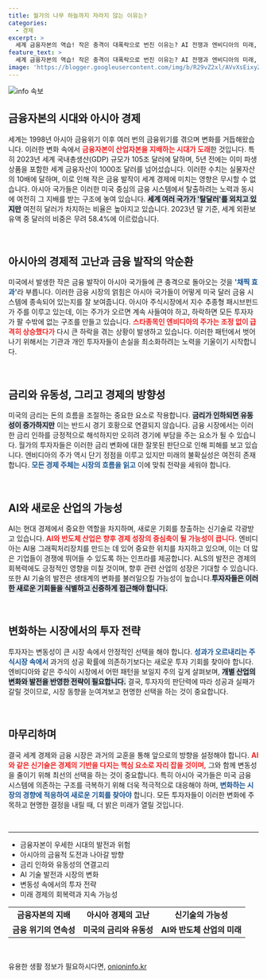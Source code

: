 ```yaml
---
title: 월가의 나무 하늘까지 자라지 않는 이유는?
categories:
  - 경제
excerpt: >
  세계 금융자본의 역습! 작은 충격이 대폭락으로 번진 이유는? AI 전쟁과 엔비디아의 미래, 그리고 새로운 투자 기회는 무엇인지 살펴보자. 금융위기의 메커니즘과 현명한 선택이 중요한 시기, 지금 클릭해 자세히 알아보세요!
feature_text: >
  세계 금융자본의 역습! 작은 충격이 대폭락으로 번진 이유는? AI 전쟁과 엔비디아의 미래, 그리고 새로운 투자 기회는 무엇인지 살펴보자. 금융위기의 메커니즘과 현명한 선택이 중요한 시기, 지금 클릭해 자세히 알아보세요!
image: 'https://blogger.googleusercontent.com/img/b/R29vZ2xl/AVvXsEixyZcFfHzMRdzZMjFBmAUKJYCLCGyLL1o632UiGVXcaFdKo_bkvkuCioo0uUKlGfBVcT3P84aROyZIXSBEx3Aw5nCQ3pTgDom1WDC4m8eifvWiAmWEEVb4x6G_l8C0QH225ldMjyaFvpxGEBGNO37VmDTDMHGhJPq73UglMfDca1-0aw/s1600/blogspot.png'
---
```


<p><img src="https://blogger.googleusercontent.com/img/b/R29vZ2xl/AVvXsEixyZcFfHzMRdzZMjFBmAUKJYCLCGyLL1o632UiGVXcaFdKo_bkvkuCioo0uUKlGfBVcT3P84aROyZIXSBEx3Aw5nCQ3pTgDom1WDC4m8eifvWiAmWEEVb4x6G_l8C0QH225ldMjyaFvpxGEBGNO37VmDTDMHGhJPq73UglMfDca1-0aw/s1600/blogspot.png" alt="info 속보" /></p>

<h2 data-ke-size="size26">금융자본의 시대와 아시아 경제</h2>

<p data-ke-size="size16">세계는 1998년 아시아 금융위기 이후 여러 번의 금융위기를 겪으며 변화를 거듭해왔습니다. 이러한 변화 속에서 <b><span style="color: #ee2323;">금융자본이 산업자본을 지배하는 시대가 도래</span></b>한 것입니다. 특히 2023년 세계 국내총생산(GDP) 규모가 105조 달러에 달하며, 5년 전에는 이미 파생상품을 포함한 세계 금융자산이 1000조 달러를 넘어섰습니다. 이러한 수치는 실물자산의 10배에 달하며, 이로 인해 작은 금융 발작이 세계 경제에 미치는 영향은 무시할 수 없습니다. 아시아 국가들은 이러한 미국 중심의 금융 시스템에서 탈출하려는 노력과 동시에 여전히 그 지배를 받는 구조에 놓여 있습니다. <b><span style="background-color: #21538527;">세계 여러 국가가 '탈달러'를 외치고 있지만</span></b> 여전히 달러가 차지하는 비율은 높아지고 있습니다. 2023년 말 기준, 세계 외환보유액 중 달러의 비중은 무려 58.4%에 이르렀습니다.</p>

<p data-ke-size="size16">&nbsp;</p>

<h2 data-ke-size="size26">아시아의 경제적 고난과 금융 발작의 악순환</h2>

<p data-ke-size="size16">미국에서 발생한 작은 금융 발작이 아시아 국가들에 큰 충격으로 돌아오는 것을 <b><span style="color: #1a5490;">'채찍 효과'</span></b>라 부릅니다. 이러한 금융 시장의 얽힘은 아시아 국가들이 어떻게 미국 달러 금융 시스템에 종속되어 있는지를 잘 보여줍니다. 아시아 주식시장에서 지수 추종형 패시브펀드가 주를 이루고 있는데, 이는 주가가 오르면 계속 사들여야 하고, 하락하면 모든 투자자가 팔 수밖에 없는 구조를 만들고 있습니다. <b><span style="color: #ee2323;">스타종목인 엔비디아의 주가는 조정 없이 급격히 상승했다가</span></b> 다시 큰 하락을 겪는 상황이 발생하고 있습니다. 이러한 패턴에서 벗어나기 위해서는 기관과 개인 투자자들이 손실을 최소화하려는 노력을 기울이기 시작합니다.</p>

<p data-ke-size="size16">&nbsp;</p>

<h2 data-ke-size="size26">금리와 유동성, 그리고 경제의 방향성</h2>

<p data-ke-size="size16">미국의 금리는 돈의 흐름을 조절하는 중요한 요소로 작용합니다. <b><span style="background-color: #21538527;">금리가 인하되면 유동성이 증가하지만</span></b> 이는 반드시 경기 호황으로 연결되지 않습니다. 금융 시장에서는 이러한 금리 인하를 긍정적으로 해석하지만 오히려 경기에 부담을 주는 요소가 될 수 있습니다. 월가의 투자자들은 이러한 금리 변화에 대한 잘못된 판단으로 인해 피해를 보고 있습니다. 엔비디아의 주가 역시 단기 정점을 이루고 있지만 미래의 불확실성은 여전히 존재합니다. <b><span style="color: #1a5490;">모든 경제 주체는 시장의 흐름을 읽고</span></b> 이에 맞춰 전략을 세워야 합니다.</p>

<p data-ke-size="size16">&nbsp;</p>

<h2 data-ke-size="size26">AI와 새로운 산업의 가능성</h2>

<p data-ke-size="size16">AI는 현대 경제에서 중요한 역할을 차지하며, 새로운 기회를 창출하는 신기술로 각광받고 있습니다. <b><span style="color: #ee2323;">AI와 반도체 산업은 향후 경제 성장의 중심축이 될 가능성이 큽니다.</span></b> 엔비디아는 AI용 그래픽처리장치를 만드는 데 있어 중요한 위치를 차지하고 있으며, 이는 더 많은 기업들이 경쟁에 뛰어들 수 있도록 하는 인프라를 제공합니다. ALS의 발전은 경제의 회복력에도 긍정적인 영향을 미칠 것이며, 향후 관련 산업의 성장은 기대할 수 있습니다. 또한 AI 기술의 발전은 생태계의 변화를 불러일으킬 가능성이 높습니다.<b><span style="background-color: #21538527;">투자자들은 이러한 새로운 기회들을 식별하고 신중하게 접근해야 합니다.</span></b></p>

<p data-ke-size="size16">&nbsp;</p>

<h2 data-ke-size="size26">변화하는 시장에서의 투자 전략</h2>

<p data-ke-size="size16">투자자는 변동성이 큰 시장 속에서 안정적인 선택을 해야 합니다. <b><span style="color: #1a5490;">성과가 오르내리는 주식시장 속에서</span></b> 과거의 성공 확률에 의존하기보다는 새로운 투자 기회를 찾아야 합니다. 엔비디아와 같은 주식이 시장에서 어떤 패턴을 보일지 주의 깊게 살펴보며, <b><span style="background-color: #21538527;">개별 산업의 변화와 발전을 반영한 전략이 필요합니다.</span></b> 결국, 투자자의 판단력에 따라 성공과 실패가 갈릴 것이므로, 시장 동향을 눈여겨보고 현명한 선택을 하는 것이 중요합니다.</p>

<p data-ke-size="size16">&nbsp;</p>

<h2 data-ke-size="size26">마무리하며</h2>

<p data-ke-size="size16">결국 세계 경제와 금융 시장은 과거의 교훈을 통해 앞으로의 방향을 설정해야 합니다. <b><span style="color: #ee2323;">AI와 같은 신기술은 경제의 기반을 다지는 핵심 요소로 자리 잡을 것이며,</span></b> 그와 함께 변동성을 줄이기 위해 최선의 선택을 하는 것이 중요합니다. 특히 아시아 국가들은 미국 금융 시스템에 의존하는 구조를 극복하기 위해 더욱 적극적으로 대응해야 하며, <b><span style="color: #1a5490;">변화하는 시장의 경향에 적응하여 새로운 기회를 찾아야</span></b> 합니다. 모든 투자자들이 이러한 변화에 주목하고 현명한 결정을 내릴 때, 더 밝은 미래가 열릴 것입니다.</p>

<p data-ke-size="size16">&nbsp;</p>

<hr>

<ul>
    <li>금융자본이 우세한 시대의 발전과 위험</li>
    <li>아시아의 금융적 도전과 나아갈 방향</li>
    <li>금리 인하와 유동성의 연결고리</li>
    <li>AI 기술 발전과 시장의 변화</li>
    <li>변동성 속에서의 투자 전략</li>
    <li>미래 경제의 회복력과 지속 가능성</li>
</ul>

<table style="width: 100%">
    <tr>
        <td style="text-align: center; height: 17px;"><b>금융자본의 지배</b></td>
        <td style="text-align: center; height: 17px;"><b>아시아 경제의 고난</b></td>
        <td style="text-align: center; height: 17px;"><b>신기술의 가능성</b></td>
    </tr>
    <tr>
        <td style="text-align: center; height: 17px;"><b>금융 위기의 연속성</b></td>
        <td style="text-align: center; height: 17px;"><b>미국의 금리와 유동성</b></td>
        <td style="text-align: center; height: 17px;"><b>AI와 반도체 산업의 미래</b></td>
    </tr>
</table>

<p data-ke-size="size16">&nbsp;</p>
유용한 생활 정보가 필요하시다면, <a href="https://onioninfo.kr" rel="dofollow">onioninfo.kr</a>



